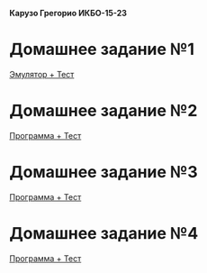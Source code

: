 **Карузо Грегорио ИКБО-15-23**
# Домашнее задание №1
[Эмулятор + Тест](https://github.com/Gregorio000/config.upravl/tree/main/Homeworks/hw1)
# Домашнее задание №2
[Программа + Тест](https://github.com/Gregorio000/config.upravl/tree/main/Homeworks/hw2)
# Домашнее задание №3
[Программа + Тест](https://github.com/Gregorio000/config.upravl/tree/main/Homeworks/hw3)
# Домашнее задание №4
[Программа + Тест](https://github.com/Gregorio000/config.upravl/tree/main/Homeworks/hw4)
